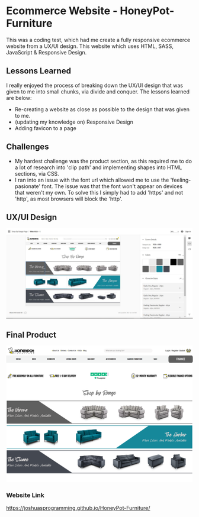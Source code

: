# Ecommerce Website - HoneyPot-Furniture

This was a coding test, which had me create a fully responsive ecommerce website from a UX/UI design. This website which uses HTML, SASS, JavaScript & Responsive Design.

## Lessons Learned

I really enjoyed the process of breaking down the UX/UI design that was given to me into small chunks, via divide and conquer.
The lessons learned are below:

* Re-creating a website as close as possible to the design that was given to me. 
* (updating my knowledge on) Responsive Design
* Adding favicon to a page 

## Challenges 

* My hardest challenge was the product section, as this required me to do a lot of 
research into 'clip path' and implementing shapes into HTML sections, via CSS.
* I ran into an issue with the font url which allowed me to use the 'feeling-pasionate' font. The issue was that the font won't appear on devices that weren't my own.
To solve this I simply had to add 'https' and not 'http', as most browsers will block the 'http'.

## UX/UI Design
![Final Product](https://github.com/JoshuasProgramming/HoneyPot-Furniture/blob/main/images/HoneyPot%20Furniture%20UXUI%20Design.JPG)

## Final Product
![Final Product](https://github.com/JoshuasProgramming/HoneyPot-Furniture/blob/main/images/HoneyPot%20Furniture%20(final).png)

### Website Link
https://joshuasprogramming.github.io/HoneyPot-Furniture/

